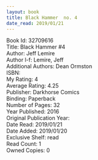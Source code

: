 ```yaml
---
layout: book
title: Black Hammer  no. 4
date_read: 2019/01/21
---
```


Book Id: 32709616<br />
Title: Black Hammer #4<br />
Author: Jeff Lemire<br />
Author l-f: Lemire, Jeff<br />
Additional Authors: Dean Ormston<br />
ISBN: <br />
My Rating: 4<br />
Average Rating: 4.25<br />
Publisher: Darkhorse Comics<br />
Binding: Paperback<br />
Number of Pages: 32<br />
Year Published: 2016<br />
Original Publication Year: <br />
Date Read: 2019/01/21<br />
Date Added: 2019/01/20<br />
Exclusive Shelf: read<br />
Read Count: 1<br />
Owned Copies: 0<br />

